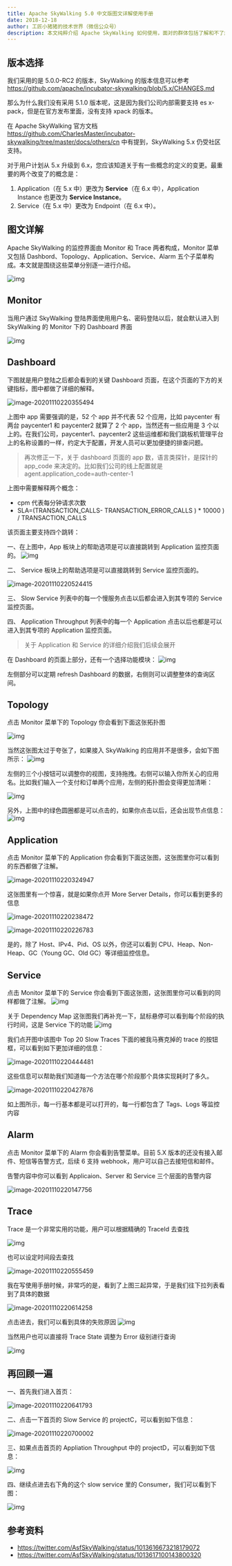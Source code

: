 ```yaml
---
title: Apache SkyWalking 5.0 中文版图文详解使用手册
date: 2018-12-18
author: 工匠小猪猪的技术世界（微信公众号）
description: 本文纯粹介绍 Apache SkyWalking 如何使用，面对的群体包括了解和不了解 SkyWalking 原理的使用者和打算使用者。
---
```


## 版本选择

我们采用的是 5.0.0-RC2 的版本，SkyWalking 的版本信息可以参考 https://github.com/apache/incubator-skywalking/blob/5.x/CHANGES.md

那么为什么我们没有采用 5.1.0 版本呢，这是因为我们公司内部需要支持 es x-pack，但是在官方发布里面，没有支持 xpack 的版本。

在 Apache SkyWalking 官方文档 https://github.com/CharlesMaster/incubator-skywalking/tree/master/docs/others/cn 中有提到，SkyWalking 5.x 仍受社区支持。

对于用户计划从 5.x 升级到 6.x，您应该知道关于有一些概念的定义的变更。最重要的两个改变了的概念是：

1. Application（在 5.x 中）更改为 **Service**（在 6.x 中），Application Instance 也更改为 **Service Instance**。
2. Service（在 5.x 中）更改为 Endpoint（在 6.x 中）。

## 图文详解

Apache SkyWalking 的监控界面由 Monitor 和 Trace 两者构成，Monitor 菜单又包括 Dashbord、Topology、Application、Service、Alarm 五个子菜单构成。本文就是围绕这些菜单分别逐一进行介绍。

![img](0081Kckwly1gkkfaoynmhj30e20mmaan.jpg)

## Monitor

当用户通过 SkyWalking 登陆界面使用用户名、密码登陆以后，就会默认进入到 SkyWalking 的 Monitor 下的 Dashboard 界面

![img](0081Kckwly1gkkfapc02wj316g0m2gmn.jpg)

## Dashboard

下图就是用户登陆之后都会看到的关键 Dashboard 页面，在这个页面的下方的关键指标，图中都做了详细的解释。

![image-20201110220355494](0081Kckwly1gkkfey6mylj31mb0u0qnv.jpg)

上图中 app 需要强调的是，52 个 app 并不代表 52 个应用，比如 paycenter 有两台 paycenter1 和 paycenter2 就算了 2 个 app，当然还有一些应用是 3 个以上的。在我们公司，paycenter1、paycenter2 这些运维都和我们跳板机管理平台上的名称设置的一样，约定大于配置，开发人员可以更加便捷的排查问题。

> 再次修正一下，关于 dashboard 页面的 app 数，语言类探针，是探针的 app_code 来决定的。比如我们公司的线上配置就是 agent.application_code=auth-center-1

上图中需要解释两个概念：

- cpm 代表每分钟请求次数
- SLA=(TRANSACTION_CALLS- TRANSACTION_ERROR_CALLS ) * 10000 ) / TRANSACTION_CALLS

该页面主要支持四个跳转：

一、在上图中，App 板块上的帮助选项是可以直接跳转到 Application 监控页面的。 ![img](0081Kckwly1gkkfatq9rrj31340bajs1.jpg)

二、 Service 板块上的帮助选项是可以直接跳转到 Service 监控页面的。 

![image-20201110220524415](0081Kckwly1gkkfghp1izj30m6086t9a.jpg)

三、 Slow Service 列表中的每一个慢服务点击以后都会进入到其专项的 Service 监控页面。

四、 Application Throughput 列表中的每一个 Application 点击以后也都是可以进入到其专项的 Application 监控页面。

> 关于 Application 和 Service 的详细介绍我们后续会展开

在 Dashboard 的页面上部分，还有一个选择功能模块： ![img](0081Kckwly1gkkfauiuvnj326s0egacd.jpg)

左侧部分可以定期 refresh Dashboard 的数据，右侧则可以调整整体的查询区间。

## Topology

点击 Monitor 菜单下的 Topology 你会看到下面这张拓扑图

![img](0081Kckwly1gkkfasjfraj31rc0u0tcb.jpg)

当然这张图太过于夸张了，如果接入 SkyWalking 的应用并不是很多，会如下图所示： ![img](0081Kckwly1gkkfas3wlaj318f0homy1.jpg)

左侧的三个小按钮可以调整你的视图，支持拖拽。右侧可以输入你所关心的应用名。比如我们输入一个支付和订单两个应用，左侧的拓扑图会变得更加清晰：

![img](0081Kckwly1gkkfaqs4umj31mu0u0q6o.jpg)

另外，上图中的绿色圆圈都是可以点击的，如果你点击以后，还会出现节点信息： ![img](0081Kckwly1gkkfaqefu4j30sk0my3zh.jpg)

## Application

点击 Monitor 菜单下的 Application 你会看到下面这张图，这张图里你可以看到的东西都做了注解。

![image-20201110220324947](0081Kckwly1gkkfef76xcj31ti0u01fl.jpg)

这张图里有一个惊喜，就是如果你点开 More Server Details，你可以看到更多的信息

![image-20201110220238472](0081Kckwly1gkkfdluzblj31oy0u0tm2.jpg)

![image-20201110220226783](0081Kckwly1gkkfdetks9j316y0u0tgg.jpg)

是的，除了 Host、IPv4、Pid、OS 以外，你还可以看到 CPU、Heap、Non-Heap、GC（Young GC、Old GC）等详细监控信息。

## Service

点击 Monitor 菜单下的 Service 你会看到下面这张图，这张图里你可以看到的同样都做了注解。 ![img](0081Kckwly1gkkfaps4xnj31pk0u0jul.jpg)

关于 Dependency Map 这张图我们再补充一下，鼠标悬停可以看到每个阶段的执行时间，这是 Service 下的功能 ![img](0081Kckwly1gkkfauwowgj31v00u0mzz.jpg)

我们点开图中该图中 Top 20 Slow Traces 下面的被我马赛克掉的 trace 的按钮框，可以看到如下更加详细的信息： 

![image-20201110220444481](0081Kckwly1gkkfftbd4rj31k50u04qp.jpg)

这些信息可以帮助我们知道每一个方法在哪个阶段那个具体实现耗时了多久。 

![image-20201110220427876](0081Kckwly1gkkffi442xj32060n67go.jpg)

如上图所示，每一行基本都是可以打开的，每一行都包含了 Tags、Logs 等监控内容

## Alarm

点击 Monitor 菜单下的 Alarm 你会看到告警菜单。目前 5.X 版本的还没有接入邮件、短信等告警方式，后续 6 支持 webhook，用户可以自己去接短信和邮件。

告警内容中你可以看到 Applicaion、Server 和 Service 三个层面的告警内容

![image-20201110220147756](0081Kckwly1gkkfcqi2uxj31wd0u0h00.jpg)

## Trace

Trace 是一个非常实用的功能，用户可以根据精确的 TraceId 去查找

![img](0081Kckwly1gkkfavf2lgj31l00u0mys.jpg)

也可以设定时间段去查找

![image-20201110220555459](0081Kckwly1gkkfh13afbj31n50u0akg.jpg)

我在写使用手册时候，非常巧的是，看到了上图三起异常，于是我们往下拉列表看到了具体的数据

![image-20201110220614258](0081Kckwly1gkkfhcjpa6j32440nck39.jpg)

点击进去，我们可以看到具体的失败原因 ![img](0081Kckwly1gkkfaw3kppj31lu0u042l.jpg)

当然用户也可以直接将 Trace State 调整为 Error 级别进行查询

![img](0081Kckwly1gkkfax9uubj31ps0u0413.jpg)

## 再回顾一遍

一、首先我们进入首页： 

![image-20201110220641793](0081Kckwly1gkkfhu2nboj31ca0ms15o.jpg)

二、点击一下首页的 Slow Service 的 projectC，可以看到如下信息： 

![image-20201110220700002](0081Kckwly1gkkfi5994yj31aq0pnk4q.jpg)

三、如果点击首页的 Appliation Throughput 中的 projectD，可以看到如下信息：

![img](0081Kckwly1gkkfaroz97j31bl0kwta6.jpg)

四、继续点进去右下角的这个 slow service 里的 Consumer，我们可以看到下图： 

![img](0081Kckwly1gkkfawsvybj31ax0p6dl4.jpg)

## 参考资料 

- https://twitter.com/AsfSkyWalking/status/1013616673218179072
- https://twitter.com/AsfSkyWalking/status/1013617100143800320